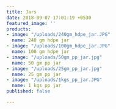 ```yaml
---
title: Jars
date: 2018-09-07 17:01:19 +0530
featured_image: ''
products:
- image: "/uploads/240gm_hdpe_jar.JPG"
  name: 240 gm hdpe jar
- image: "/uploads/100gm_hdpe_jar.JPG"
  name: 100 gm hdpe jar
- image: "/uploads/50gm_pp_jar.jpg"
  name: 50 gm pp jar
- image: "/uploads/25gm_pp_jar.jpg"
  name: 25 gm pp jar
- image: "/uploads/1kgs_pp_jar.JPG"
  name: 1 kgs pp jar
published: false

---
```

